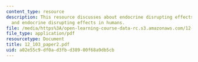 ```yaml
---
content_type: resource
description: This resource discusses about endocrine disrupting effects in non-humans,
  and endocrine disrupting effects in humans.
file: /media/https%3A/open-learning-course-data-rc.s3.amazonaws.com/12-103-strange-bedfellows-science-and-environmental-policy-fall-2005/a02e55c9df0ad3fbd38900f68a9db5cb_12_103_paper2.pdf
file_type: application/pdf
resourcetype: Document
title: 12_103_paper2.pdf
uid: a02e55c9-df0a-d3fb-d389-00f68a9db5cb
---
```

